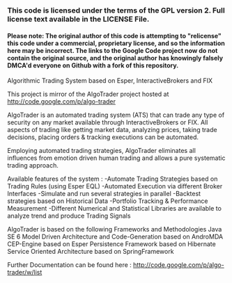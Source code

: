 ### This code is licensed under the terms of the GPL version 2. Full license text available in the LICENSE File.

#### Please note: The original author of this code is attempting to "relicense" this code under a commercial, proprietary license, and so the information here may be incorrect. The links to the Google Code project now do not contain the original source, and the original author has knowingly falsely DMCA'd everyone on Github with a fork of this repository.

Algorithmic Trading System based on Esper, InteractiveBrokers and FIX


This project is mirror of the AlgoTrader project hosted at 
http://code.google.com/p/algo-trader


AlgoTrader is an automated trading system (ATS) that can trade any type of security on any market available through InteractiveBrokers or FIX. All aspects of trading like getting market data, analyzing prices, taking trade decisions, placing orders & tracking executions can be automated.

Employing automated trading strategies, AlgoTrader eliminates all influences from emotion driven human trading and allows a pure systematic trading approach.

Available features of the system :
 -Automate Trading Strategies based on Trading Rules (using  Esper EQL)
 -Automated Execution via different Broker Interfaces
 -Simulate and run several strategies in parallel
 -Backtest strategies based on Historical Data
 -Portfolio Tracking & Performance Measurement
 -Different Numerical and Statistical Libraries are available to analyze trend and produce Trading Signals

AlgoTrader is based on the following Frameworks and Methodologies
  Java SE 6
  Model Driven Architecture and Code-Generation based on AndroMDA
  CEP-Engine based on Esper
  Persistence Framework based on Hibernate
  Service Oriented Architecture based on SpringFramework

Further Documentation can be found here : http://code.google.com/p/algo-trader/w/list
